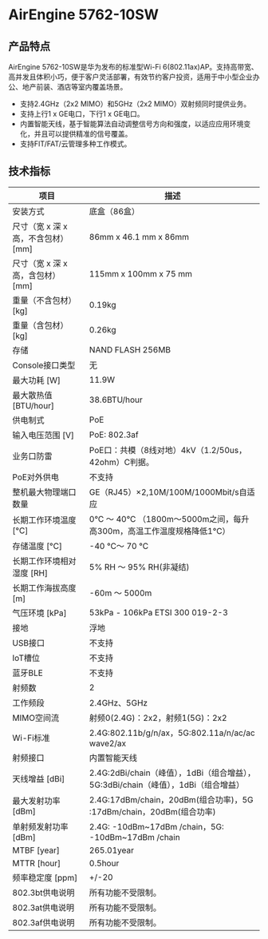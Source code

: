 # AirEngine 5762-10SW

## 产品特点
AirEngine 5762-10SW是华为发布的标准型Wi-Fi 6(802.11ax)AP。支持高带宽、高并发且体积小巧，便于客户灵活部署，有效节约客户投资，适用于中小型企业办公、地产前装、酒店等室内覆盖场景。

- 支持2.4GHz（2x2 MIMO）和5GHz（2x2 MIMO）双射频同时提供业务。
- 支持上行1 x GE电口，下行1 x GE电口。
- 内置智能天线，基于智能算法自动调整信号方向和强度，以适应应用环境变化，并且可以提供精准的信号覆盖。
- 支持FIT/FAT/云管理多种工作模式。

## 技术指标
| 项目 | 描述 |
| --- | --- |
| 安装方式 | 底盒（86盒） |
| 尺寸（宽 x 深 x 高，不含包材） [mm] | 86mm x 46.1 mm x 86mm |
| 尺寸（宽 x 深 x 高，含包材） [mm] | 115mm x 100mm x 75 mm |
| 重量（不含包材） [kg] | 0.19kg |
| 重量（含包材） [kg] | 0.26kg |
| 存储 | NAND FLASH 256MB |
| Console接口类型 | 无 |
| 最大功耗 [W] | 11.9W |
| 最大散热值 [BTU/hour] | 38.6BTU/hour |
| 供电制式 | PoE |
| 输入电压范围 [V] | PoE: 802.3af |
| 业务口防雷 | PoE口：共模（8线对地）4kV（1.2/50us，42ohm）C判据。 |
| PoE对外供电 | 不支持 |
| 整机最大物理端口数量 | GE（RJ45）×2,10M/100M/1000Mbit/s自适应 |
| 长期工作环境温度 [°C] | 0°C ～ 40°C （1800m～5000m之间，每升高300m，高温工作温度规格降低1°C） |
| 存储温度 [°C] | -40 ℃～ 70 ℃ |
| 长期工作环境相对湿度 [RH] | 5% RH ～ 95% RH(非凝结) |
| 长期工作海拔高度 [m] | -60m ～ 5000m |
| 气压环境 [kPa] | 53kPa - 106kPa ETSI 300 019-2-3 |
| 接地 | 浮地 |
| USB接口 | 不支持 |
| IoT槽位 | 不支持 |
| 蓝牙BLE | 不支持 |
| 射频数 | 2 |
| 工作频段 | 2.4GHz、5GHz |
| MIMO空间流 | 射频0(2.4G)：2x2，射频1(5G)：2x2 |
| Wi-Fi标准 | 2.4G:802.11b/g/n/ax，5G:802.11a/n/ac/ac wave2/ax |
| 射频接口 | 内置智能天线 |
| 天线增益 [dBi] | 2.4G:2dBi/chain（峰值），1dBi（组合增益），5G:3dBi/chain（峰值），1dBi（组合增益） |
| 最大发射功率 [dBm] | 2.4G:17dBm/chain，20dBm(组合功率)，5G :17dBm/chain，20dBm(组合功率) |
| 单射频发射功率 [dBm] | 2.4G: -10dBm~17dBm /chain，5G: -10dBm~17dBm /chain |
| MTBF [year] | 265.01year |
| MTTR [hour] | 0.5hour |
| 频率稳定度 [ppm] | +/-20 |
| 802.3bt供电说明 | 所有功能不受限制。 |
| 802.3at供电说明 | 所有功能不受限制。 |
| 802.3af供电说明 | 所有功能不受限制。 |
